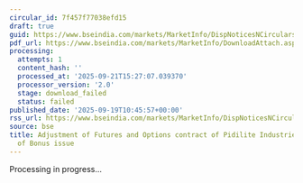 ```yaml
---
circular_id: 7f457f77038efd15
draft: true
guid: https://www.bseindia.com/markets/MarketInfo/DispNoticesNCirculars.aspx?Noticeid={5B34E9AF-0C37-4F77-B191-7EC3FDD3DF3C}&noticeno=20250919-12&dt=09/19/2025&icount=12&totcount=44&flag=0
pdf_url: https://www.bseindia.com/markets/MarketInfo/DownloadAttach.aspx?id=20250919-12&attachedId=
processing:
  attempts: 1
  content_hash: ''
  processed_at: '2025-09-21T15:27:07.039370'
  processor_version: '2.0'
  stage: download_failed
  status: failed
published_date: '2025-09-19T10:45:57+00:00'
rss_url: https://www.bseindia.com/markets/MarketInfo/DispNoticesNCirculars.aspx?Noticeid={5B34E9AF-0C37-4F77-B191-7EC3FDD3DF3C}&noticeno=20250919-12&dt=09/19/2025&icount=12&totcount=44&flag=0
source: bse
title: Adjustment of Futures and Options contract of Pidilite Industries Ltd on account
  of Bonus issue
---
```


Processing in progress...